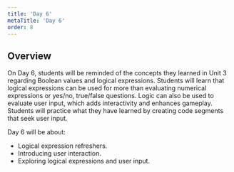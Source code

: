 ```yaml
---
title: 'Day 6'
metaTitle: 'Day 6'
order: 8
---
```


## Overview

On Day 6, students will be reminded of the concepts they learned in Unit 3 regarding Boolean values and logical expressions. Students will learn that logical expressions can be used for more than evaluating numerical expressions or yes/no, true/false questions. Logic can also be used to evaluate user input, which adds interactivity and enhances gameplay. Students will practice what they have learned by creating code segments that seek user input.

Day 6 will be about: 

* Logical expression refreshers.
* Introducing user interaction.
* Exploring logical expressions and user input.